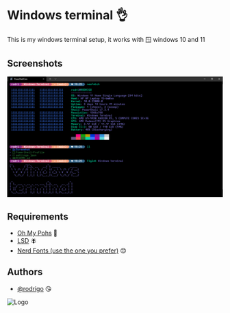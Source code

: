 
# Windows terminal 👌

This is my windows terminal setup, it works with 🪟 windows 10 and 11


## Screenshots

![App Screenshot](https://github.com/shapzo/Windows-Terminal/blob/main/Screeshot/Screeshot%20(1).png?raw=true)


## Requirements

 - [Oh My Pohs](https://ohmyposh.dev/docs/windows) 🐸
 - [LSD](https://github.com/Peltoche/lsd) 🪰
 - [Nerd Fonts (use the one you prefer)](https://www.nerdfonts.com/#home) 😊


## Authors

- [@rodrigo](https://www.github.com/shapzo) 😘

<img src="https://avatars.githubusercontent.com/u/85635398?v=4" height="200" alt="Logo">